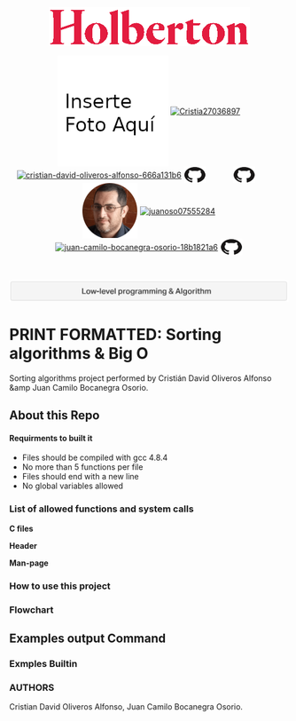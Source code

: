 <p align="center">
    <a href=#><img src="https://raw.githubusercontent.com/jbocane6/logos/main/holberton-logo.png" alt="holberton" /></a></p>
  
  <p align="center">
    <img align="center" src="https://raw.githubusercontent.com/jbocane6/logos/main/inserte%20foto.png" alt="Cristian" />
    <a href="https://twitter.com/Cristia27036897" target="blank"><img align="center" src="https://raw.githubusercontent.com/rahuldkjain/github-profile-readme-generator/master/src/images/icons/Social/twitter.svg" alt="Cristia27036897" height="30" width="40" /></a>
    <a href="https://www.linkedin.com/in/cristian-david-oliveros-alfonso-666a131b6/" target="blank"><img align="center" src="https://raw.githubusercontent.com/rahuldkjain/github-profile-readme-generator/master/src/images/icons/Social/linked-in-alt.svg" alt="cristian-david-oliveros-alfonso-666a131b6" height="30" width="40" /></a>
    <a href="https://github.com/Cr1st14n0l101" target="blank"><img align="center" src="https://raw.githubusercontent.com/devicons/devicon/9f4f5cdb393299a81125eb5127929ea7bfe42889/icons/github/github-original.svg" alt="Github Cristian" height="30" width="40" /></a>
    &emsp;&emsp;&emsp;
    <a href="https://github.com/jbocane6" target="blank"><img align="center" src="https://raw.githubusercontent.com/devicons/devicon/9f4f5cdb393299a81125eb5127929ea7bfe42889/icons/github/github-original.svg" alt="Github Camilo" height="30" width="40" /></a>
    &emsp;&emsp;&emsp;
    <img align="center" src="https://raw.githubusercontent.com/jbocane6/logos/main/foto.png" alt="juan" />
    <a href="https://twitter.com/juanoso07555284" target="blank"><img align="center" src="https://raw.githubusercontent.com/rahuldkjain/github-profile-readme-generator/master/src/images/icons/Social/twitter.svg" alt="juanoso07555284" height="30" width="40" /></a>
    <a href="https://linkedin.com/in/juan-camilo-bocanegra-osorio-18b1821a6" target="blank"><img align="center" src="https://raw.githubusercontent.com/rahuldkjain/github-profile-readme-generator/master/src/images/icons/Social/linked-in-alt.svg" alt="juan-camilo-bocanegra-osorio-18b1821a6" height="30" width="40" /></a>
    <a href="https://github.com/jbocane6" target="blank"><img align="center" src="https://raw.githubusercontent.com/devicons/devicon/9f4f5cdb393299a81125eb5127929ea7bfe42889/icons/github/github-original.svg" alt="Github juan" height="30" width="40" /></a>
    </p>  
  <br>
  <p align="center">
    <a href=#><img src="https://raw.githubusercontent.com/jbocane6/logos/main/titulo3.png" alt="titulo" /></a></p>

# PRINT FORMATTED: Sorting algorithms & Big O
Sorting algorithms project performed by Cristián David Oliveros Alfonso &amp Juan Camilo Bocanegra Osorio.



## About this Repo
#### Requirments to built it
  * Files should be compiled with gcc 4.8.4  
  * No more than 5 functions per file  
  * Files should end with a new line  
  * No global variables allowed  

### List of allowed functions and system calls

**C files**  


**Header**  

**Man-page**  


### How to use this project


### Flowchart

## Examples output Command
### Exmples Builtin

### AUTHORS
Cristian David Oliveros Alfonso, Juan Camilo Bocanegra Osorio.